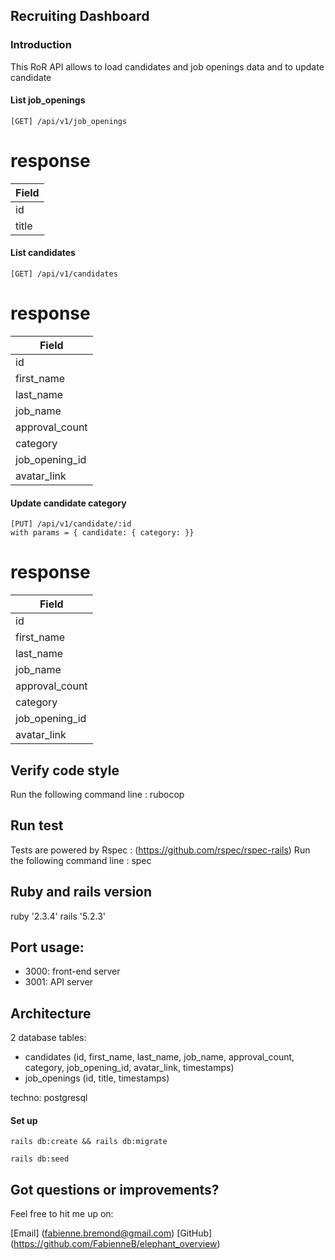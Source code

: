 ## Recruiting Dashboard

### Introduction

This RoR API allows to load candidates and job openings data and to update candidate 

#### List job_openings
```
[GET] /api/v1/job_openings
```
# response 
|Field      |
|-----------|
| id        |  integer
| title     |  string


#### List candidates
```
[GET] /api/v1/candidates
```
# response 
|Field          |
|---------------|
| id            |  integer
| first_name    |  string
| last_name     |  string
| job_name      |  string
| approval_count|  integer
| category      |  string : waiting or interview
| job_opening_id|  integer
| avatar_link   |  string


#### Update candidate category
```
[PUT] /api/v1/candidate/:id
with params = { candidate: { category: }}
```
# response 
|Field          |
|---------------|
| id            |  integer
| first_name    |  string
| last_name     |  string
| job_name      |  string
| approval_count|  integer
| category      |  string : waiting or interview
| job_opening_id|  integer
| avatar_link   |  string


## Verify code style

Run the following command line :
rubocop

## Run test 
Tests are powered by Rspec : (https://github.com/rspec/rspec-rails)
Run the following command line :
spec


## Ruby and rails version

ruby '2.3.4'
rails '5.2.3'


## Port usage:

- 3000: front-end server
- 3001: API server


## Architecture

2 database tables:
- candidates (id, first_name, last_name, job_name, approval_count, category, job_opening_id, avatar_link, timestamps)
- job_openings (id, title, timestamps)

techno: postgresql

#### Set up

```
rails db:create && rails db:migrate
```

```
rails db:seed
```

## Got questions or improvements?
Feel free to hit me up on:

[Email] (fabienne.bremond@gmail.com)
[GitHub] (https://github.com/FabienneB/elephant_overview)